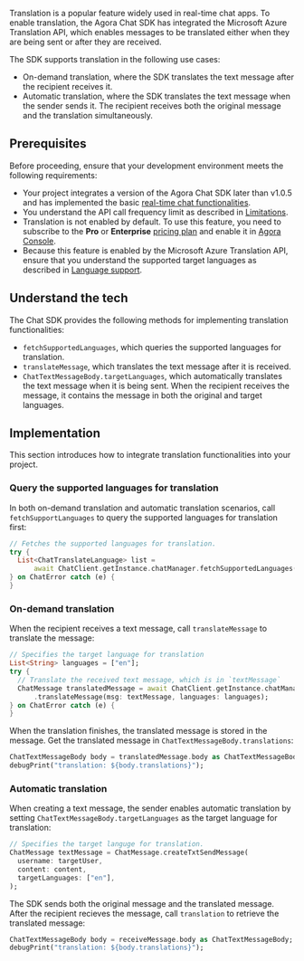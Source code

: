 Translation is a popular feature widely used in real-time chat apps. To enable translation, the Agora Chat SDK has integrated the Microsoft Azure Translation API, which enables messages to be translated either when they are being sent or after they are received.

The SDK supports translation in the following use cases:

- On-demand translation, where the SDK translates the text message after the recipient receives it.
- Automatic translation, where the SDK translates the text message when the sender sends it. The recipient receives both the original message and the translation simultaneously.

## Prerequisites

Before proceeding, ensure that your development environment meets the following requirements:

- Your project integrates a version of the Agora Chat SDK later than v1.0.5 and has implemented the basic [real-time chat functionalities](./agora_chat_get_started_flutter?platform=Flutter).
- You understand the API call frequency limit as described in [Limitations](./agora_chat_limitation?platform=Fluter).
- Translation is not enabled by default. To use this feature, you need to subscribe to the **Pro** or **Enterprise** [pricing plan](./agora_chat_plan) and enable it in [Agora Console](https://console.agora.io/).
- Because this feature is enabled by the Microsoft Azure Translation API, ensure that you understand the supported target languages as described in [Language support](https://docs.microsoft.com/en-us/azure).

## Understand the tech

The Chat SDK provides the following methods for implementing translation functionalities:

- `fetchSupportedLanguages`, which queries the supported languages for translation.
- `translateMessage`, which translates the text message after it is received.
- `ChatTextMessageBody.targetLanguages`, which automatically translates the text message when it is being sent. When the recipient receives the message, it contains the message in both the original and target languages.

## Implementation

This section introduces how to integrate translation functionalities into your project.

### Query the supported languages for translation

In both on-demand translation and automatic translation scenarios, call `fetchSupportLanguages` to query the supported languages for translation first:

```dart
// Fetches the supported languages for translation.
try {
  List<ChatTranslateLanguage> list =
      await ChatClient.getInstance.chatManager.fetchSupportedLanguages();
} on ChatError catch (e) {
}
```

### On-demand translation

When the recipient receives a text message, call `translateMessage` to translate the message:

```dart
// Specifies the target language for translation
List<String> languages = ["en"];
try {
  // Translate the received text message, which is in `textMessage`
  ChatMessage translatedMessage = await ChatClient.getInstance.chatManager
      .translateMessage(msg: textMessage, languages: languages);
} on ChatError catch (e) {
}
```

When the translation finishes, the translated message is stored in the message. Get the translated message in `ChatTextMessageBody.translations`:

```dart
ChatTextMessageBody body = translatedMessage.body as ChatTextMessageBody;
debugPrint("translation: ${body.translations}");
```

### Automatic translation

When creating a text message, the sender enables automatic translation by setting `ChatTextMessageBody.targetLanguages` as the target language for translation:

```dart
// Specifies the target languge for translation.
ChatMessage textMessage = ChatMessage.createTxtSendMessage(
  username: targetUser,
  content: content,
  targetLanguages: ["en"],
);
```

The SDK sends both the original message and the translated message. After the recipient recieves the message, call `translation` to retrieve the translated message:

```dart
ChatTextMessageBody body = receiveMessage.body as ChatTextMessageBody;
debugPrint("translation: ${body.translations}");
```